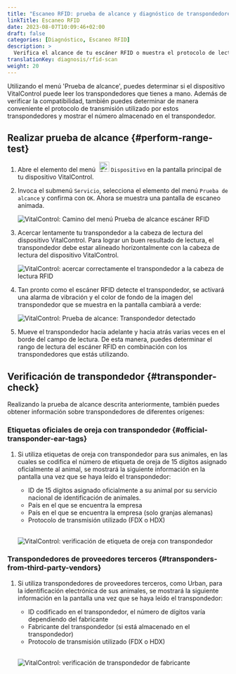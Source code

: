```yaml
---
title: "Escaneo RFID: prueba de alcance y diagnóstico de transpondedores"
linkTitle: Escaneo RFID
date: 2023-08-07T10:09:46+02:00
draft: false
categories: [Diagnóstico, Escaneo RFID]
description: >
  Verifica el alcance de tu escáner RFID o muestra el protocolo de lectura y los números almacenados en transpondedores desconocidos.
translationKey: diagnosis/rfid-scan
weight: 20
---
```


Utilizando el menú 'Prueba de alcance', puedes determinar si el dispositivo VitalControl puede leer los transpondedores que tienes a mano. Además de verificar la compatibilidad, también puedes determinar de manera conveniente el protocolo de transmisión utilizado por estos transpondedores y mostrar el número almacenado en el transpondedor.

## Realizar prueba de alcance {#perform-range-test}

1. Abre el elemento del menú &nbsp;<img src="/icons/device.svg" width="23" align="bottom" alt="Dispositivo" /> `Dispositivo` en la pantalla principal de tu dispositivo VitalControl.

1. Invoca el submenú `Servicio`, selecciona el elemento del menú `Prueba de alcance` y confirma con `OK`. Ahora se muestra una pantalla de escaneo animada.

    ![VitalControl: Camino del menú Prueba de alcance escáner RFID](../images/rangetest.png "Prueba de alcance escáner RFID")

1. Acercar lentamente tu transpondedor a la cabeza de lectura del dispositivo VitalControl. Para lograr un buen resultado de lectura, el transpondedor debe estar alineado horizontalmente con la cabeza de lectura del dispositivo VitalControl.

    ![VitalControl: acercar correctamente el transpondedor a la cabeza de lectura RFID](/images/diagnosis/transponderscan.svg "Escaneo correcto de transpondedor")

1. Tan pronto como el escáner RFID detecte el transpondedor, se activará una alarma de vibración y el color de fondo de la imagen del transpondedor que se muestra en la pantalla cambiará a verde:

   ![VitalControl: Prueba de alcance: Transpondedor detectado](../images/transponder-detected.png "Transpondedor detectado")

1. Mueve el transpondedor hacia adelante y hacia atrás varias veces en el borde del campo de lectura. De esta manera, puedes determinar el rango de lectura del escáner RFID en combinación con los transpondedores que estás utilizando.

## Verificación de transpondedor {#transponder-check}

Realizando la prueba de alcance descrita anteriormente, también puedes obtener información sobre transpondedores de diferentes orígenes:

### Etiquetas oficiales de oreja con transpondedor {#official-transponder-ear-tags}

1. Si utiliza etiquetas de oreja con transpondedor para sus animales, en las cuales se codifica el número de etiqueta de oreja de 15 dígitos asignado oficialmente al animal, se mostrará la siguiente información en la pantalla una vez que se haya leído el transpondedor:

    - ID de 15 dígitos asignado oficialmente a su animal por su servicio nacional de identificación de animales.
    - País en el que se encuentra la empresa
    - País en el que se encuentra la empresa (solo granjas alemanas)
    - Protocolo de transmisión utilizado (FDX o HDX)
    <br>

    ![VitalControl: verificación de etiqueta de oreja con transpondedor](../images/transponder-official.png "Info etiqueta de oreja con transpondedor oficial")

### Transpondedores de proveedores terceros {#transponders-from-third-party-vendors}

1. Si utiliza transpondedores de proveedores terceros, como Urban, para la identificación electrónica de sus animales, se mostrará la siguiente información en la pantalla una vez que se haya leído el transpondedor:

    - ID codificado en el transpondedor, el número de dígitos varía dependiendo del fabricante
    - Fabricante del transpondedor (si está almacenado en el transpondedor)
    - Protocolo de transmisión utilizado (FDX o HDX)
    <br>

    ![VitalControl: verificación de transpondedor de fabricante](../images/transponder-manufacturer.png "Info transpondedor de fabricante")

